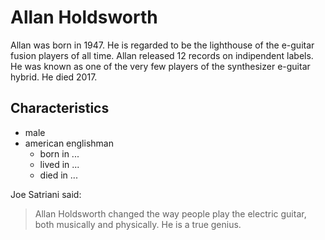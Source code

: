 # Allan Holdsworth
Allan was born in 1947. He is regarded to be the lighthouse of the e-guitar fusion players of all time.
Allan released 12 records on indipendent labels. He was known as one of the very few players of the synthesizer e-guitar hybrid.
He died 2017.

## Characteristics

* male
* american englishman
	* born in ...
	* lived in ...
	* died in ...

Joe Satriani said:
> Allan Holdsworth changed the way people play the electric guitar, 
> both musically and physically. 
> He is a true genius.
